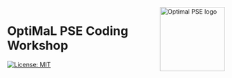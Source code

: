 <a href="https://www.imperial.ac.uk/optimisation-and-machine-learning-for-process-engineering/about-us/">
<img src="https://avatars.githubusercontent.com/u/81195336?s=200&v=4" alt="Optimal PSE logo" title="OptimalPSE" align="right" height="150" />
</a>

# OptiMaL PSE Coding Workshop
[![License: MIT](https://img.shields.io/badge/License-MIT-yellow.svg)](https://opensource.org/licenses/MIT) 
